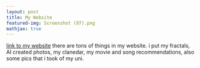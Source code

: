 ```yaml
---
layout: post
title: My Website
featured-img: Screenshot (97).png
mathjax: true
---
```

[link to my website](armechi.github.io)
there are tons of things in my website. i put my fractals, AI created photos, my clanedar, my movie and song recommendations, also some pics that i took of my uni.